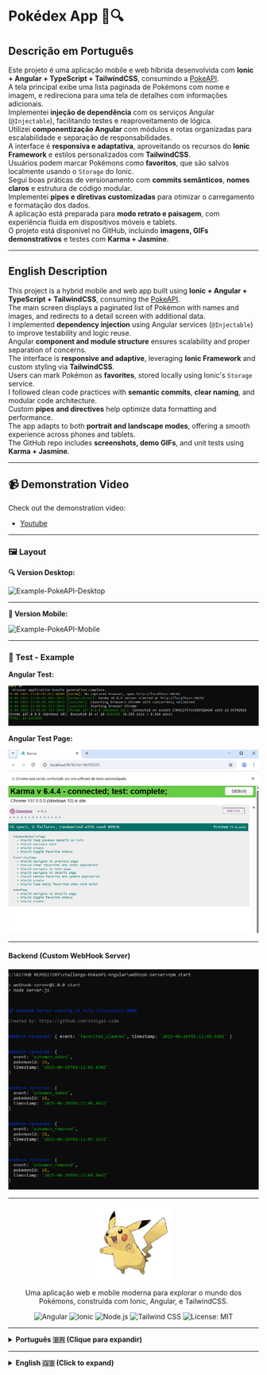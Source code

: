 # Pokédex App 📱🔍

## Descrição em Português

Este projeto é uma aplicação mobile e web híbrida desenvolvida com **Ionic + Angular + TypeScript + TailwindCSS**, consumindo a [PokeAPI](https://pokeapi.co/).  
A tela principal exibe uma lista paginada de Pokémons com nome e imagem, e redireciona para uma tela de detalhes com informações adicionais.  
Implementei **injeção de dependência** com os serviços Angular (`@Injectable`), facilitando testes e reaproveitamento de lógica.  
Utilizei **componentização Angular** com módulos e rotas organizadas para escalabilidade e separação de responsabilidades.  
A interface é **responsiva e adaptativa**, aproveitando os recursos do **Ionic Framework** e estilos personalizados com **TailwindCSS**.  
Usuários podem marcar Pokémons como **favoritos**, que são salvos localmente usando o `Storage` do Ionic.  
Segui boas práticas de versionamento com **commits semânticos**, **nomes claros** e estrutura de código modular.  
Implementei **pipes e diretivas customizadas** para otimizar o carregamento e formatação dos dados.  
A aplicação está preparada para **modo retrato e paisagem**, com experiência fluida em dispositivos móveis e tablets.  
O projeto está disponível no GitHub, incluindo **imagens, GIFs demonstrativos** e testes com **Karma + Jasmine**.

---

## English Description

This project is a hybrid mobile and web app built using **Ionic + Angular + TypeScript + TailwindCSS**, consuming the [PokeAPI](https://pokeapi.co/).  
The main screen displays a paginated list of Pokémon with names and images, and redirects to a detail screen with additional data.  
I implemented **dependency injection** using Angular services (`@Injectable`) to improve testability and logic reuse.  
Angular **component and module structure** ensures scalability and proper separation of concerns.  
The interface is **responsive and adaptive**, leveraging **Ionic Framework** and custom styling via **TailwindCSS**.  
Users can mark Pokémon as **favorites**, stored locally using Ionic's `Storage` service.  
I followed clean code practices with **semantic commits**, **clear naming**, and modular code architecture.  
Custom **pipes and directives** help optimize data formatting and performance.  
The app adapts to both **portrait and landscape modes**, offering a smooth experience across phones and tablets.  
The GitHub repo includes **screenshots, demo GIFs**, and unit tests using **Karma + Jasmine**.

---

## 📹 Demonstration Video

Check out the demonstration video:

- [Youtube](https://www.youtube.com/watch?v=foadnlqKipg)

---

### 🖼️ Layout

**🔍 Version Desktop:**

![Example-PokeAPI-Desktop](example/Example-PokeAPI-Desktop.gif)

---

**📱 Version Mobile:**

![Example-PokeAPI-Mobile](example/Example-PokeAPI-Mobile.gif)

---

### 🧪 Test - Example

**Angular Test:**

![angular-test](example/angular-test.png)

**Angular Test Page:**

![page-angular-test](example/page-angular-test.png)



---

#### Backend (Custom WebHook Server)

![webhook-server-example](example/webhook-server-example.png)


---


<p align="center">
  <img src="https://raw.githubusercontent.com/PokeAPI/sprites/master/sprites/pokemon/other/official-artwork/25.png" width="150" alt="Pikachu">
</p>

<p align="center">
  Uma aplicação web e mobile moderna para explorar o mundo dos Pokémons, construída com Ionic, Angular, e TailwindCSS.
</p>

<p align="center">
  <img src="https://img.shields.io/badge/Angular-DD0031?style=for-the-badge&logo=angular&logoColor=white" alt="Angular">
  <img src="https://img.shields.io/badge/Ionic-3880FF?style=for-the-badge&logo=ionic&logoColor=white" alt="Ionic">
  <img src="https://img.shields.io/badge/Node.js-339933?style=for-the-badge&logo=nodedotjs&logoColor=white" alt="Node.js">
  <img src="https://img.shields.io/badge/Tailwind_CSS-38B2AC?style=for-the-badge&logo=tailwind-css&logoColor=white" alt="Tailwind CSS">
  <img src="https://img.shields.io/badge/License-MIT-yellow.svg" alt="License: MIT">
</p>

---

<details>
<summary><strong>Português 🇧🇷 (Clique para expandir)</strong></summary>

## 📜 Índice

- [Sobre o Projeto](#-sobre-o-projeto)
- [✨ Funcionalidades](#-funcionalidades)
- [🛠️ Tecnologias Utilizadas](#️-tecnologias-utilizadas)
- [🏛️ Arquitetura e Boas Práticas](#️-arquitetura-e-boas-práticas)
- [🪝 Implementação de WebHook (Diferencial)](#-implementação-de-webhook-diferencial)
- [🧪 Testes Unitários (Diferencial)](#-testes-unitários-diferencial)
- [🚀 Como Executar o Projeto](#-como-executar-o-projeto)
- [📁 Estrutura de Arquivos](#-estrutura-de-arquivos)
- [☁️ Deploy](#️-deploy)
- [👨‍💻 Autor](#-autor)

## 📖 Sobre o Projeto

Este projeto é uma Pokédex moderna e responsiva desenvolvida como uma aplicação híbrida (web/mobile) utilizando o poder do **Ionic** e **Angular**. Ele consome a [PokeAPI](https://pokeapi.co/) para fornecer uma lista paginada e pesquisável de Pokémons, com uma tela de detalhes rica em informações para cada criatura.

O projeto foi construído seguindo as melhores práticas de desenvolvimento, com foco em código limpo, componentização, reutilização de lógica e uma arquitetura escalável.

## ✨ Funcionalidades

-   **Listagem e Paginação:** Navegue por uma lista completa de Pokémons com um sistema de paginação eficiente.
-   **Busca Dinâmica:** Encontre Pokémons rapidamente por nome ou número, com `debounce` para otimizar a performance.
-   **Tela de Detalhes Completa:** Veja informações detalhadas como tipos, habilidades, estatísticas, habitat e múltiplos sprites.
-   **Sistema de Favoritos:** Marque seus Pokémons preferidos! A lista é salva localmente (`localStorage`) para persistir entre as sessões.
-   **Página de Favoritos Dedicada:** Gerencie sua coleção de favoritos em uma tela separada, com busca e paginação próprias.
-   **Design Responsivo:** A interface se adapta perfeitamente a qualquer dispositivo, seja celular (retrato/paisagem) ou desktop, graças ao TailwindCSS.
-   **Notificações de WebHook:** Ações na lista de favoritos (adicionar, remover, limpar) enviam notificações em tempo real para um servidor backend.
-   **Feedback Visual:** A aplicação usa *Toasts* para notificar os usuários sobre erros de API, melhorando a experiência de uso.

## 🛠️ Tecnologias Utilizadas

-   **Frontend:**
  -   **Angular 20:** Framework principal para a estrutura da aplicação.
  -   **Ionic 8:** Biblioteca de componentes de UI para criar aplicações híbridas de alta qualidade.
  -   **TypeScript:** Superset do JavaScript que adiciona tipagem estática.
  -   **TailwindCSS:** Framework CSS utility-first para estilização rápida e responsiva.
  -   **RxJS:** Biblioteca para programação reativa, usada para gerenciar chamadas de API e eventos.
-   **Backend (Servidor de WebHook):**
  -   **Node.js:** Ambiente de execução JavaScript no servidor.
  -   **Express.js:** Framework minimalista para criar o servidor e a rota do webhook.
-   **Testes:**
  -   **Karma:** Test runner para executar os testes unitários.
  -   **Jasmine:** Framework de testes behavior-driven para escrever os casos de teste.

## 🏛️ Arquitetura e Boas Práticas

-   **Componentização:** A aplicação é dividida em componentes `standalone` (Pages, Header, Footer), promovendo a separação de responsabilidades.
-   **Injeção de Dependência (DI):** Utilizamos o `inject()` do Angular para fornecer serviços (`PokeApiService`, `FavoritesService`, `PaginationService`) aos componentes. Isso desacopla o código, facilita a manutenção e torna os testes unitários possíveis.
-   **Princípio DRY (Don't Repeat Yourself):** A lógica de paginação e busca, que era repetida nas páginas Home e Favoritos, foi abstraída para um serviço reutilizável, o `PaginationService`. Isso centraliza a lógica e torna os componentes mais limpos.
-   **Reatividade com RxJS:** As chamadas de API retornam `Observables`, e a barra de busca utiliza um `Subject` com `debounceTime` para evitar requisições excessivas enquanto o usuário digita.
-   **Tratamento de Erros:** As falhas de API são capturadas e o `ToastController` do Ionic é usado para exibir mensagens de erro amigáveis ao usuário, garantindo uma experiência mais robusta.

## 🪝 Implementação de WebHook (Diferencial)

Um WebHook foi implementado para demonstrar a comunicação em tempo real do frontend com um backend. Quando uma ação relacionada aos favoritos ocorre, o frontend notifica um servidor.

#### Como Funciona:

1.  **Ação no Frontend:** O usuário adiciona ou remove um Pokémon dos favoritos no `FavoritesService`.
2.  **Requisição HTTP:** O serviço imediatamente dispara uma requisição `POST` para o endpoint `http://localhost:3000/webhook`. O `payload` da requisição contém o tipo de evento (`pokemon_added`, `pokemon_removed`, etc.) e os dados relevantes.
    ```typescript
    // Em favorites.service.ts
    this.http.post(this.webhookUrl, {
      event: 'pokemon_added',
      pokemonId,
      timestamp: new Date().toISOString()
    }).subscribe(...);
    ```
3.  **Recepção no Backend:** Um servidor simples criado com Node.js e Express está escutando na porta 3000.
4.  **Processamento:** O servidor recebe o `payload`, exibe as informações no console e retorna uma resposta de sucesso (`200 OK`). Isso simula o processamento do evento, que em um cenário real poderia disparar um email, atualizar um banco de dados, etc.
    ```javascript
    // Em webhook-server/server.js
    app.post('/webhook', (req, res) => {
      console.log('Webhook received:', req.body);
      res.status(200).json({ message: 'Webhook processed successfully' });
    });
    ```

## 🧪 Testes Unitários (Diferencial)

A aplicação possui uma suíte de testes unitários para garantir a qualidade e o funcionamento correto dos componentes.

#### Como os Testes Foram Estruturados:

-   **Ambiente de Teste (`TestBed`):** Para cada componente, o `TestBed` do Angular é usado para configurar um ambiente de teste isolado, declarando o componente a ser testado e fornecendo *mocks* para suas dependências.
-   **Mocks e Spies:** Dependências como `PokeApiService` e `Router` são substituídas por objetos falsos (`SpyObj`) criados com `jasmine.createSpyObj`. Isso nos permite isolar o componente e controlar o comportamento de suas dependências durante os testes.
-   **Casos de Teste (`it` blocks):** Cada `it` descreve um comportamento esperado. Nós verificamos se:
  -   O componente é criado com sucesso.
  -   A navegação para outras páginas é chamada com os parâmetros corretos.
  -   A lógica de negócio (como adicionar/remover um favorito) chama os métodos corretos do serviço.
  -   O estado do componente é atualizado corretamente após uma ação.

```typescript
// Exemplo de teste em favorites.page.spec.ts
it('should remove favorite and update pagination', fakeAsync(() => {
  // Configuração inicial do estado do componente
  component.allFavorites = [
    { id: 1, name: 'bulbasaur' },
    { id: 25, name: 'pikachu' }
  ];
  component.paginationService.total = 2;
  spyOn(favoritesService, 'removeFavorite'); // Espiona o método

  // Executa a ação
  component.removeFavorite(1);
  tick(); // Avança o tempo para resolver operações assíncronas

  // Verificações (Assertions)
  expect(favoritesService.removeFavorite).toHaveBeenCalledWith(1);
  expect(component.allFavorites.length).toBe(1);
  expect(component.paginationService.total).toBe(1);
}));
```

## 🚀 Como Executar o Projeto

Você precisará ter o [Node.js](https://nodejs.org/) e o [pnpm](https://pnpm.io/) (ou npm/yarn) instalados.

#### 1. Frontend (Aplicação Angular/Ionic)

```bash
# Clone o repositório
git clone https://github.com/Vidigal-code/challenge-PokeAPI-Angular.git

# Navegue para a pasta do projeto
cd challenge-PokeAPI-Angular

# Instale as dependências
pnpm install

# Inicie o servidor de desenvolvimento
pnpm start
```

A aplicação estará disponível em `http://localhost:4200`.

#### 2. Backend (Servidor de WebHook)

O servidor de webhook deve ser executado simultaneamente em um terminal separado.

```bash
# Em um novo terminal, navegue para a pasta do servidor
cd webhook-server

# Instale as dependências
pnpm install

# Crie o arquivo de ambiente (se não existir)
cp .env.example .env

# Inicie o servidor
pnpm start
```

O servidor estará escutando em `http://localhost:3000`. Agora, as ações de favoritar na aplicação serão logadas no console deste terminal.

## 📁 Estrutura de Arquivos

A estrutura do projeto foi organizada para manter uma clara separação de responsabilidades.

```
.
├── src/
│   ├── app/
│   │   ├── favorites/        # Página de Favoritos (componente, HTML, spec)
│   │   ├── home/             # Página Principal (componente, HTML, spec)
│   │   ├── pokemon-details/  # Página de Detalhes (componente, HTML, spec)
│   │   ├── services/         # Serviços reutilizáveis
│   │   │   ├── favorites.service.ts
│   │   │   ├── pagination.service.ts
│   │   │   └── poke-api.service.ts
│   │   ├── header/           # Componente Header
│   │   ├── footer/           # Componente Footer
│   │   ├── app.component.ts  # Componente raiz
│   │   └── app.routes.ts     # Definição de rotas
│   ├── assets/               # Ícones e imagens estáticas
│   └── environments/         # Variáveis de ambiente
├── webhook-server/           # Servidor Node.js para o WebHook
│   ├── server.js
│   ├── package.json
│   └── .env
└── ...
```

## ☁️ Deploy

A aplicação está configurada para deploy no GitHub Pages. Os seguintes scripts no `package.json` automatizam o processo:

-   `build:gh-pages`: Compila o projeto com a URL base correta para o GitHub Pages.
-   `deploy:gh-pages`: Publica o conteúdo da pasta `dist/` na branch `gh-pages`.

## 👨‍💻 Autor

Feito com ❤️ por **Kauan Vidigal**.

[![GitHub](https://img.shields.io/badge/GitHub-100000?style=for-the-badge&logo=github&logoColor=white)](https://github.com/Vidigal-code)
[![LinkedIn](https://img.shields.io/badge/linkedin-%230077B5.svg?style=for-the-badge&logo=linkedin&logoColor=white)](https://www.linkedin.com/in/kauan-vidigal/)

</details>

---

<details>
<summary><strong>English 🇬🇧 (Click to expand)</strong></summary>

## 📜 Table of Contents

- [About The Project](#-about-the-project-1)
- [✨ Features](#-features)
- [🛠️ Technologies Used](#️-technologies-used-1)
- [🏛️ Architecture & Best Practices](#️-architecture--best-practices)
- [🪝 WebHook Implementation (Bonus)](#-webhook-implementation-bonus)
- [🧪 Unit Testing (Bonus)](#-unit-testing-bonus)
- [🚀 Getting Started](#-getting-started)
- [📁 File Structure](#-file-structure)
- [☁️ Deployment](#️-deployment)
- [👨‍💻 Author](#-author-1)

## 📖 About The Project

This project is a modern and responsive Pokédex developed as a hybrid application (web/mobile) using the power of **Ionic** and **Angular**. It consumes the [PokeAPI](https://pokeapi.co/) to provide a paginated and searchable list of Pokémon, with a feature-rich detail screen for each creature.

The project was built following software development best practices, with a focus on clean code, componentization, logic reuse, and a scalable architecture.

## ✨ Features

-   **List & Pagination:** Browse a complete list of Pokémon with an efficient pagination system.
-   **Dynamic Search:** Quickly find Pokémon by name or number, with `debounce` to optimize performance.
-   **Complete Detail Screen:** View detailed information such as types, abilities, stats, habitat, and multiple sprites.
-   **Favorites System:** Bookmark your favorite Pokémon! The list is saved locally (`localStorage`) to persist between sessions.
-   **Dedicated Favorites Page:** Manage your collection of favorites on a separate screen, complete with its own search and pagination.
-   **Responsive Design:** The interface adapts perfectly to any device, whether it's a mobile phone (portrait/landscape) or a desktop, thanks to TailwindCSS.
-   **WebHook Notifications:** Actions on the favorites list (add, remove, clear) send real-time notifications to a backend server.
-   **Visual Feedback:** The application uses *Toasts* to notify users of API errors, improving the user experience.

## 🛠️ Technologies Used

-   **Frontend:**
  -   **Angular 20:** The main framework for the application's structure.
  -   **Ionic 8:** UI component library for building high-quality hybrid applications.
  -   **TypeScript:** A superset of JavaScript that adds static typing.
  -   **TailwindCSS:** A utility-first CSS framework for rapid and responsive styling.
  -   **RxJS:** A library for reactive programming, used to manage API calls and events.
-   **Backend (WebHook Server):**
  -   **Node.js:** JavaScript runtime environment on the server.
  -   **Express.js:** A minimalist framework for creating the server and the webhook route.
-   **Testing:**
  -   **Karma:** A test runner for executing unit tests.
  -   **Jasmine:** A behavior-driven testing framework for writing test cases.

## 🏛️ Architecture & Best Practices

-   **Component-Based Architecture:** The application is divided into `standalone` components (Pages, Header, Footer), promoting a separation of concerns.
-   **Dependency Injection (DI):** We use Angular's `inject()` to provide services (`PokeApiService`, `FavoritesService`, `PaginationService`) to the components. This decouples the code, facilitates maintenance, and makes unit testing possible.
-   **DRY Principle (Don't Repeat Yourself):** The pagination and search logic, which was duplicated across the Home and Favorites pages, has been abstracted into a reusable service, `PaginationService`. This centralizes the logic and makes the components cleaner.
-   **Reactivity with RxJS:** API calls return `Observables`, and the search bar uses a `Subject` with `debounceTime` to prevent excessive requests while the user is typing.
-   **Error Handling:** API failures are caught, and Ionic's `ToastController` is used to display user-friendly error messages, ensuring a more robust experience.

## 🪝 WebHook Implementation (Bonus)

A WebHook was implemented to demonstrate real-time communication from the frontend to a backend. When an action related to favorites occurs, the frontend notifies a server.

#### How It Works:

1.  **Action on the Frontend:** The user adds or removes a Pokémon from favorites in the `FavoritesService`.
2.  **HTTP Request:** The service immediately fires a `POST` request to the `http://localhost:3000/webhook` endpoint. The request `payload` contains the event type (`pokemon_added`, `pokemon_removed`, etc.) and relevant data.
    ```typescript
    // In favorites.service.ts
    this.http.post(this.webhookUrl, {
      event: 'pokemon_added',
      pokemonId,
      timestamp: new Date().toISOString()
    }).subscribe(...);
    ```
3.  **Reception on the Backend:** A simple server created with Node.js and Express is listening on port 3000.
4.  **Processing:** The server receives the `payload`, logs the information to the console, and returns a success response (`200 OK`). This simulates event processing, which in a real-world scenario could trigger an email, update a database, etc.
    ```javascript
    // In webhook-server/server.js
    app.post('/webhook', (req, res) => {
      console.log('Webhook received:', req.body);
      res.status(200).json({ message: 'Webhook processed successfully' });
    });
    ```

## 🧪 Unit Testing (Bonus)

The application has a suite of unit tests to ensure the quality and correct functioning of the components.

#### How the Tests Were Structured:

-   **Test Environment (`TestBed`):** For each component, Angular's `TestBed` is used to configure an isolated test environment, declaring the component under test and providing *mocks* for its dependencies.
-   **Mocks and Spies:** Dependencies like `PokeApiService` and `Router` are replaced with mock objects (`SpyObj`) created with `jasmine.createSpyObj`. This allows us to isolate the component and control the behavior of its dependencies during tests.
-   **Test Cases (`it` blocks):** Each `it` describes an expected behavior. We check if:
  -   The component is created successfully.
  -   Navigation to other pages is called with the correct parameters.
  -   Business logic (like adding/removing a favorite) calls the correct service methods.
  -   The component's state is updated correctly after an action.

```typescript
// Example test in favorites.page.spec.ts
it('should remove favorite and update pagination', fakeAsync(() => {
  // Initial setup of the component's state
  component.allFavorites = [
    { id: 1, name: 'bulbasaur' },
    { id: 25, name: 'pikachu' }
  ];
  component.paginationService.total = 2;
  spyOn(favoritesService, 'removeFavorite'); // Spy on the method

  // Execute the action
  component.removeFavorite(1);
  tick(); // Advance time to resolve async operations

  // Assertions
  expect(favoritesService.removeFavorite).toHaveBeenCalledWith(1);
  expect(component.allFavorites.length).toBe(1);
  expect(component.paginationService.total).toBe(1);
}));
```

## 🚀 Getting Started

You will need [Node.js](https://nodejs.org/) and [pnpm](https://pnpm.io/) (or npm/yarn) installed.

#### 1. Frontend (Angular/Ionic App)

```bash
# Clone the repository
git clone https://github.com/Vidigal-code/challenge-PokeAPI-Angular.git

# Navigate to the project folder
cd challenge-PokeAPI-Angular

# Install dependencies
pnpm install

# Start the development server
pnpm start
```

The application will be available at `http://localhost:4200`.

#### 2. Backend (WebHook Server)

The webhook server must be run simultaneously in a separate terminal.

```bash
# In a new terminal, navigate to the server folder
cd webhook-server

# Install dependencies
pnpm install

# Create the environment file (if it doesn't exist)
cp .env.example .env

# Start the server
pnpm start
```

The server will be listening at `http://localhost:3000`. Now, favoriting actions in the application will be logged in this terminal's console.

## 📁 File Structure

The project structure was organized to maintain a clear separation of concerns.

```
.
├── src/
│   ├── app/
│   │   ├── favorites/        # Favorites Page (component, HTML, spec)
│   │   ├── home/             # Home Page (component, HTML, spec)
│   │   ├── pokemon-details/  # Details Page (component, HTML, spec)
│   │   ├── services/         # Reusable services
│   │   │   ├── favorites.service.ts
│   │   │   ├── pagination.service.ts
│   │   │   └── poke-api.service.ts
│   │   ├── header/           # Header component
│   │   ├── footer/           # Footer component
│   │   ├── app.component.ts  # Root component
│   │   └── app.routes.ts     # Route definitions
│   ├── assets/               # Static assets (icons, images)
│   └── environments/         # Environment variables
├── webhook-server/           # Node.js server for the WebHook
│   ├── server.js
│   ├── package.json
│   └── .env
└── ...
```

## ☁️ Deployment

The application is configured for deployment to GitHub Pages. The following scripts in `package.json` automate the process:

-   `build:gh-pages`: Compiles the project with the correct base URL for GitHub Pages.
-   `deploy:gh-pages`: Publishes the contents of the `dist/` folder to the `gh-pages` branch.

## 👨‍💻 Author

Made with ❤️ by **Kauan Vidigal**.

[![GitHub](https://img.shields.io/badge/GitHub-100000?style=for-the-badge&logo=github&logoColor=white)](https://github.com/Vidigal-code)
[![LinkedIn](https://img.shields.io/badge/linkedin-%230077B5.svg?style=for-the-badge&logo=linkedin&logoColor=white)](https://www.linkedin.com/in/kauan-vidigal/)

</details>


